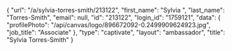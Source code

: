 {
    "url": "\/a\/sylvia-torres-smith\/213122",
    "first_name": "Sylvia ",
    "last_name": "Torres-Smith",
    "email": null,
    "id": "213122",
    "login_id": "1759121",
    "data": {
        "profilePhoto": "\/api\/canvas\/logo\/896672092-0.2499909624923.jpg",
        "job_title": "Associate"
    },
    "type": "captivate",
    "layout": "ambassador",
    "title": "Sylvia  Torres-Smith"
}